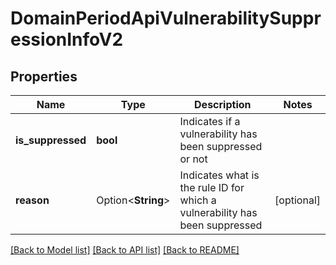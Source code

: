 # DomainPeriodApiVulnerabilitySuppressionInfoV2

## Properties

Name | Type | Description | Notes
------------ | ------------- | ------------- | -------------
**is_suppressed** | **bool** | Indicates if a vulnerability has been suppressed or not |
**reason** | Option<**String**> | Indicates what is the rule ID for which a vulnerability has been suppressed | [optional]

[[Back to Model list]](../README.md#documentation-for-models) [[Back to API list]](../README.md#documentation-for-api-endpoints) [[Back to README]](../README.md)
